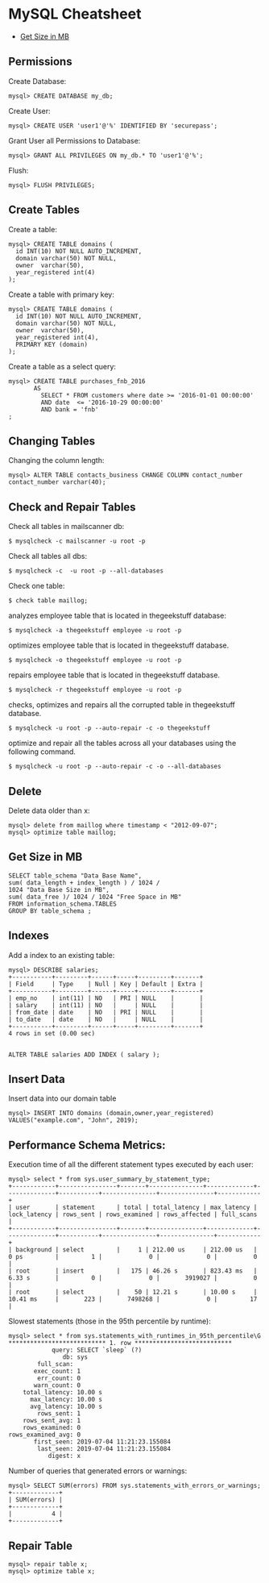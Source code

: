 # MySQL Cheatsheet

* [Get Size in MB](#get-size-in-mb)

## Permissions

Create Database:

```
mysql> CREATE DATABASE my_db;
```

Create User:

```
mysql> CREATE USER 'user1'@'%' IDENTIFIED BY 'securepass';
```

Grant User all Permissions to Database:

```
mysql> GRANT ALL PRIVILEGES ON my_db.* TO 'user1'@'%';
```

Flush:

```
mysql> FLUSH PRIVILEGES;
```

## Create Tables


Create a table:

```
mysql> CREATE TABLE domains (
  id INT(10) NOT NULL AUTO_INCREMENT,
  domain varchar(50) NOT NULL, 
  owner  varchar(50),
  year_registered int(4)
);
```

Create a table with primary key:

```
mysql> CREATE TABLE domains (
  id INT(10) NOT NULL AUTO_INCREMENT,
  domain varchar(50) NOT NULL, 
  owner  varchar(50),
  year_registered int(4),
  PRIMARY KEY (domain) 
);
```

Create a table as a select query:

```
mysql> CREATE TABLE purchases_fnb_2016 
       AS 
         SELECT * FROM customers where date >= '2016-01-01 00:00:00' 
         AND date  <= '2016-10-29 00:00:00' 
         AND bank = 'fnb'
;
```

## Changing Tables

Changing the column length:

```
mysql> ALTER TABLE contacts_business CHANGE COLUMN contact_number contact_number varchar(40);
```

## Check and Repair Tables

Check all tables in mailscanner db:

```
$ mysqlcheck -c mailscanner -u root -p
```

Check all tables all dbs:

```
$ mysqlcheck -c  -u root -p --all-databases
```

Check one table:

```
$ check table maillog;
```

analyzes employee table that is located in thegeekstuff database:

```
$ mysqlcheck -a thegeekstuff employee -u root -p
```

optimizes employee table that is located in thegeekstuff database.

```
$ mysqlcheck -o thegeekstuff employee -u root -p
```

repairs employee table that is located in thegeekstuff database.

```
$ mysqlcheck -r thegeekstuff employee -u root -p
```

checks, optimizes and repairs all the corrupted table in thegeekstuff database.

```
$ mysqlcheck -u root -p --auto-repair -c -o thegeekstuff
```

optimize and repair all the tables across all your databases using the following command.

```
$ mysqlcheck -u root -p --auto-repair -c -o --all-databases
```

## Delete

Delete data older than x:

```
mysql> delete from maillog where timestamp < "2012-09-07";
mysql> optimize table maillog;
```

## Get Size in MB

```
SELECT table_schema "Data Base Name", 
sum( data_length + index_length ) / 1024 / 
1024 "Data Base Size in MB", 
sum( data_free )/ 1024 / 1024 "Free Space in MB" 
FROM information_schema.TABLES 
GROUP BY table_schema ;
```

## Indexes

Add a index to an existing table:

```
mysql> DESCRIBE salaries;
+-----------+---------+------+-----+---------+-------+
| Field     | Type    | Null | Key | Default | Extra |
+-----------+---------+------+-----+---------+-------+
| emp_no    | int(11) | NO   | PRI | NULL    |       |
| salary    | int(11) | NO   |     | NULL    |       |
| from_date | date    | NO   | PRI | NULL    |       |
| to_date   | date    | NO   |     | NULL    |       |
+-----------+---------+------+-----+---------+-------+
4 rows in set (0.00 sec)


ALTER TABLE salaries ADD INDEX ( salary );
```

## Insert Data

Insert data into our domain table

```
mysql> INSERT INTO domains (domain,owner,year_registered) VALUES("example.com", "John", 2019);
```

## Performance Schema Metrics:

Execution time of all the different statement types executed by each user:

```
mysql> select * from sys.user_summary_by_statement_type;
+------------+----------------+-------+---------------+-------------+--------------+-----------+---------------+---------------+------------+
| user       | statement      | total | total_latency | max_latency | lock_latency | rows_sent | rows_examined | rows_affected | full_scans |
+------------+----------------+-------+---------------+-------------+--------------+-----------+---------------+---------------+------------+
| background | select         |     1 | 212.00 us     | 212.00 us   | 0 ps         |         1 |             0 |             0 |          0 |
| root       | insert         |   175 | 46.26 s       | 823.43 ms   | 6.33 s       |         0 |             0 |       3919027 |          0 |
| root       | select         |    50 | 12.21 s       | 10.00 s     | 10.41 ms     |       223 |       7498268 |             0 |         17 |
```

Slowest statements (those in the 95th percentile by runtime):

```
mysql> select * from sys.statements_with_runtimes_in_95th_percentile\G
*************************** 1. row ***************************
            query: SELECT `sleep` (?)
               db: sys
        full_scan:
       exec_count: 1
        err_count: 0
       warn_count: 0
    total_latency: 10.00 s
      max_latency: 10.00 s
      avg_latency: 10.00 s
        rows_sent: 1
    rows_sent_avg: 1
    rows_examined: 0
rows_examined_avg: 0
       first_seen: 2019-07-04 11:21:23.155084
        last_seen: 2019-07-04 11:21:23.155084
           digest: x
```

Number of queries that generated errors or warnings:

```
mysql> SELECT SUM(errors) FROM sys.statements_with_errors_or_warnings;
+-------------+
| SUM(errors) |
+-------------+
|           4 |
+-------------+
```

## Repair Table

```
mysql> repair table x;
mysql> optimize table x;
```

